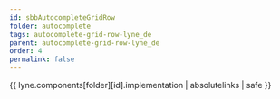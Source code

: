 ```yaml
---
id: sbbAutocompleteGridRow
folder: autocomplete
tags: autocomplete-grid-row-lyne_de
parent: autocomplete-grid-row-lyne_de
order: 4
permalink: false  
---
```

{{ lyne.components[folder][id].implementation | absolutelinks | safe }}


